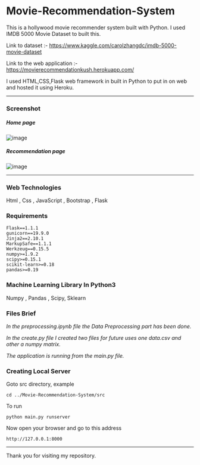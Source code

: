 # Movie-Recommendation-System
This is a hollywood movie recommender system built with Python. I used IMDB 5000 Movie Dataset to built this.

Link to dataset :- https://www.kaggle.com/carolzhangdc/imdb-5000-movie-dataset

Link to the web application :- https://movierecommendationkush.herokuapp.com/

I used HTML,CSS,Flask web framework in built in Python to put in on web and hosted it using Heroku.

***
### Screenshot

##### Home page

![image](https://user-images.githubusercontent.com/59951582/134048159-4d6f8a67-eb6c-40a8-bcd3-7df43f5d80bd.png)

##### Recommendation page

![image](https://user-images.githubusercontent.com/59951582/134048429-63879999-e162-4272-98d7-37fc4cfa4d04.png)

***
### Web Technologies
Html , Css , JavaScript , Bootstrap , Flask

### Requirements
```
Flask==1.1.1
gunicorn==19.9.0
Jinja2==2.10.1
MarkupSafe==1.1.1
Werkzeug==0.15.5
numpy>=1.9.2
scipy>=0.15.1
scikit-learn>=0.18
pandas>=0.19
```
### Machine Learning Library In Python3

Numpy , Pandas , Scipy, Sklearn

### Files Brief

*In the preprocessing.ipynb file the Data Preprocessing part has been done.* 

*In the create.py file I created two files for future uses one data.csv and other a numpy matrix.*

*The application is running from the main.py file.*

### Creating Local Server

Goto src directory, example

```
cd ../Movie-Recommendation-System/src
```
To run
```
python main.py runserver
```
Now open your browser and go to this address
```
http://127.0.0.1:8000
```
***
Thank you for visiting my repository.


